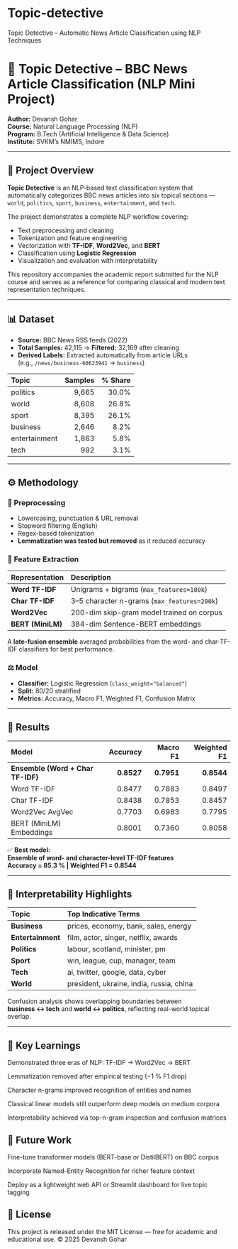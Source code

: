 # Topic-detective
Topic Detective – Automatic News Article Classification using NLP Techniques

# 🧠 Topic Detective – BBC News Article Classification (NLP Mini Project)

**Author:** Devansh Gohar  
**Course:** Natural Language Processing (NLP)  
**Program:** B.Tech (Artificial Intelligence & Data Science)  
**Institute:** SVKM’s NMIMS, Indore  

---

## 📘 Project Overview

**Topic Detective** is an NLP-based text classification system that automatically categorizes BBC news articles into six topical sections —  
`world`, `politics`, `sport`, `business`, `entertainment`, and `tech`.

The project demonstrates a complete NLP workflow covering:

- Text preprocessing and cleaning  
- Tokenization and feature engineering  
- Vectorization with **TF-IDF**, **Word2Vec**, and **BERT**  
- Classification using **Logistic Regression**  
- Visualization and evaluation with interpretability  

This repository accompanies the academic report submitted for the NLP course and serves as a reference for comparing classical and modern text representation techniques.

---

## 📊 Dataset

- **Source:** BBC News RSS feeds (2022)  
- **Total Samples:** 42,115 → **Filtered:** 32,169 after cleaning  
- **Derived Labels:** Extracted automatically from article URLs  
  (e.g., `/news/business-60623941` → `business`)

| Topic | Samples | % Share |
|:------|---------:|--------:|
| politics | 9,665 | 30.0% |
| world | 8,608 | 26.8% |
| sport | 8,395 | 26.1% |
| business | 2,646 | 8.2% |
| entertainment | 1,863 | 5.8% |
| tech | 992 | 3.1% |

---

## ⚙️ Methodology

### 🧹 Preprocessing
- Lowercasing, punctuation & URL removal  
- Stopword filtering (English)  
- Regex-based tokenization  
- **Lemmatization was tested but removed** as it reduced accuracy

### 🧾 Feature Extraction
| Representation | Description |
|:---------------|:-------------|
| **Word TF-IDF** | Unigrams + bigrams (`max_features=100k`) |
| **Char TF-IDF** | 3–5 character n-grams (`max_features=200k`) |
| **Word2Vec** | 200-dim skip-gram model trained on corpus |
| **BERT (MiniLM)** | 384-dim Sentence-BERT embeddings |

A **late-fusion ensemble** averaged probabilities from the word- and char-TF-IDF classifiers for best performance.

### ⚖️ Model
- **Classifier:** Logistic Regression (`class_weight="balanced"`)  
- **Split:** 80/20 stratified  
- **Metrics:** Accuracy, Macro F1, Weighted F1, Confusion Matrix  

---

## 🧩 Results

| Model | Accuracy | Macro F1 | Weighted F1 |
|:------|----------:|----------:|-------------:|
| **Ensemble (Word + Char TF-IDF)** | **0.8527** | **0.7951** | **0.8544** |
| Word TF-IDF | 0.8477 | 0.7883 | 0.8497 |
| Char TF-IDF | 0.8438 | 0.7853 | 0.8457 |
| Word2Vec AvgVec | 0.7703 | 0.6983 | 0.7795 |
| BERT (MiniLM) Embeddings | 0.8001 | 0.7360 | 0.8058 |

✅ **Best model:**  
**Ensemble of word- and character-level TF-IDF features**  
**Accuracy = 85.3 % | Weighted F1 = 0.8544**

---

## 🧠 Interpretability Highlights

| Topic | Top Indicative Terms |
|:------|:----------------------|
| **Business** | prices, economy, bank, sales, energy |
| **Entertainment** | film, actor, singer, netflix, awards |
| **Politics** | labour, scotland, minister, pm |
| **Sport** | win, league, cup, manager, team |
| **Tech** | ai, twitter, google, data, cyber |
| **World** | president, ukraine, india, russia, china |

Confusion analysis shows overlapping boundaries between  
**business ↔ tech** and **world ↔ politics**, reflecting real-world topical overlap.


---


## 🧾 Key Learnings
Demonstrated three eras of NLP: TF-IDF → Word2Vec → BERT

Lemmatization removed after empirical testing (−1 % F1 drop)

Character n-grams improved recognition of entities and names

Classical linear models still outperform deep models on medium corpora

Interpretability achieved via top-n-gram inspection and confusion matrices

## 🧮 Future Work
Fine-tune transformer models (BERT-base or DistilBERT) on BBC corpus

Incorporate Named-Entity Recognition for richer feature context

Deploy as a lightweight web API or Streamlit dashboard for live topic tagging



## 🪪 License
This project is released under the MIT License — free for academic and educational use.
© 2025 Devansh Gohar
